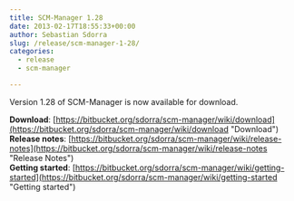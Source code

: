 ```yaml
---
title: SCM-Manager 1.28
date: 2013-02-17T18:55:33+00:00
author: Sebastian Sdorra
slug: /release/scm-manager-1-28/
categories:
  - release
  - scm-manager

---
```

Version 1.28 of SCM-Manager is now available for download.

**Download**: [https://bitbucket.org/sdorra/scm-manager/wiki/download](https://bitbucket.org/sdorra/scm-manager/wiki/download "Download")  
**Release notes**: [https://bitbucket.org/sdorra/scm-manager/wiki/release-notes](https://bitbucket.org/sdorra/scm-manager/wiki/release-notes "Release Notes")  
**Getting started**: [https://bitbucket.org/sdorra/scm-manager/wiki/getting-started](https://bitbucket.org/sdorra/scm-manager/wiki/getting-started "Getting started")

